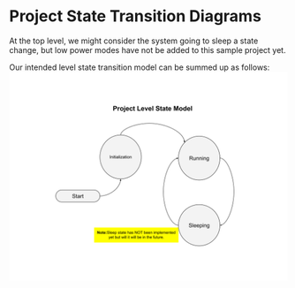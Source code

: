 # Project State Transition Diagrams
At the top level, we might consider the system going to sleep a state change, but low power modes have not be added to this sample project yet.  

Our intended level state transition model can be summed up as follows:
![project_state_model](./drawings/project_state_model.svg)